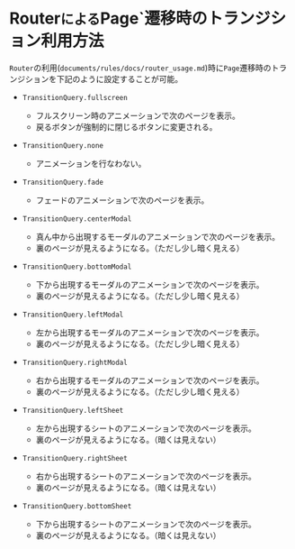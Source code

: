 # Router`による`Page`遷移時のトランジション利用方法

`Router`の利用(`documents/rules/docs/router_usage.md`)時に`Page`遷移時のトランジションを下記のように設定することが可能。

- `TransitionQuery.fullscreen`
    - フルスクリーン時のアニメーションで次のページを表示。
    - 戻るボタンが強制的に閉じるボタンに変更される。

- `TransitionQuery.none`
    - アニメーションを行なわない。

- `TransitionQuery.fade`
    - フェードのアニメーションで次のページを表示。

- `TransitionQuery.centerModal`
    - 真ん中から出現するモーダルのアニメーションで次のページを表示。
    - 裏のページが見えるようになる。（ただし少し暗く見える）

- `TransitionQuery.bottomModal`
    - 下から出現するモーダルのアニメーションで次のページを表示。
    - 裏のページが見えるようになる。（ただし少し暗く見える）

- `TransitionQuery.leftModal`
    - 左から出現するモーダルのアニメーションで次のページを表示。
    - 裏のページが見えるようになる。（ただし少し暗く見える）

- `TransitionQuery.rightModal`
    - 右から出現するモーダルのアニメーションで次のページを表示。
    - 裏のページが見えるようになる。（ただし少し暗く見える）

- `TransitionQuery.leftSheet`
    - 左から出現するシートのアニメーションで次のページを表示。
    - 裏のページが見えるようになる。（暗くは見えない）

- `TransitionQuery.rightSheet`
    - 右から出現するシートのアニメーションで次のページを表示。
    - 裏のページが見えるようになる。（暗くは見えない）

- `TransitionQuery.bottomSheet`
    - 下から出現するシートのアニメーションで次のページを表示。
    - 裏のページが見えるようになる。（暗くは見えない）
